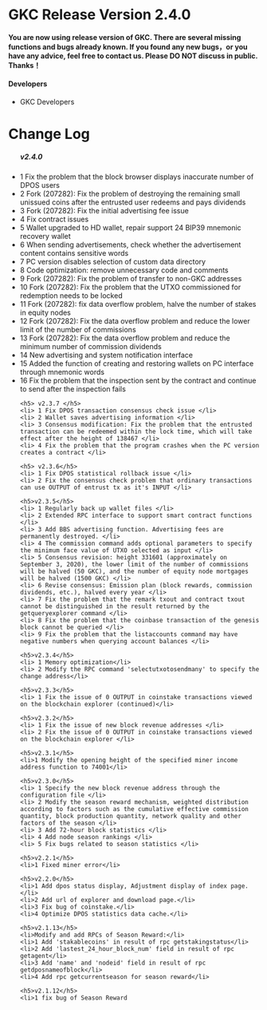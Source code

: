 <h1>GKC Release Version 2.4.0</h1>

<h4>You are now using release version of GKC. There are several missing functions and bugs already known. If you found any new bugs，or you have any advice, feel free to contact us. Please DO NOT discuss in public. Thanks！</h4>


<h4>Developers</h4>
<ul>
	<li>GKC Developers</li>
</ul>

<h1>Change Log</h1>

<ul>
	<h5> v2.4.0 </h5>
	<li>1 Fix the problem that the block browser displays inaccurate number of DPOS users</li>
	<li>2 Fork (207282): Fix the problem of destroying the remaining small unissued coins after the entrusted user redeems and pays dividends</li>
	<li>3 Fork (207282): Fix the initial advertising fee issue</li>
	<li>4 Fix contract issues</li>
	<li>5 Wallet upgraded to HD wallet, repair support 24 BIP39 mnemonic recovery wallet</li>
	<li>6 When sending advertisements, check whether the advertisement content contains sensitive words</li>
	<li>7 PC version disables selection of custom data directory</li>
	<li>8 Code optimization: remove unnecessary code and comments</li>
	<li>9 Fork (207282): Fix the problem of transfer to non-GKC addresses</li>
	<li>10 Fork (207282): Fix the problem that the UTXO commissioned for redemption needs to be locked</li>
	<li>11 Fork (207282): fix data overflow problem, halve the number of stakes in equity nodes</li>
	<li>12 Fork (207282): Fix the data overflow problem and reduce the lower limit of the number of commissions</li>
	<li>13 Fork (207282): Fix the data overflow problem and reduce the minimum number of commission dividends</li>
	<li>14 New advertising and system notification interface</li>
	<li>15 Added the function of creating and restoring wallets on PC interface through mnemonic words</li>
	<li>16 Fix the problem that the inspection sent by the contract and continue to send after the inspection fails</li>

	<h5> v2.3.7 </h5>
	<li> 1 Fix DPOS transaction consensus check issue </li>
	<li> 2 Wallet saves advertising information </li>
	<li> 3 Consensus modification: Fix the problem that the entrusted transaction can be redeemed within the lock time, which will take effect after the height of 138467 </li>
	<li> 4 Fix the problem that the program crashes when the PC version creates a contract </li>

	<h5> v2.3.6</h5>
	<li> 1 Fix DPOS statistical rollback issue </li>
	<li> 2 Fix the consensus check problem that ordinary transactions can use OUTPUT of entrust tx as it's INPUT </li>

	<h5>v2.3.5</h5>
	<li> 1 Regularly back up wallet files </li>
	<li> 2 Extended RPC interface to support smart contract functions </li>
	<li> 3 Add BBS advertising function. Advertising fees are permanently destroyed. </li>
	<li> 4 The commission command adds optional parameters to specify the minimum face value of UTXO selected as input </li>
	<li> 5 Consensus revision: height 331601 (approximately on September 3, 2020), the lower limit of the number of commissions will be halved (50 GKC), and the number of equity node mortgages will be halved (1500 GKC) </li>
	<li> 6 Revise consensus: Emission plan (block rewards, commission dividends, etc.), halved every year </li>
	<li> 7 Fix the problem that the remark txout and contract txout cannot be distinguished in the result returned by the getqueryexplorer command </li>
	<li> 8 Fix the problem that the coinbase transaction of the genesis block cannot be queried </li>
	<li> 9 Fix the problem that the listaccounts command may have negative numbers when querying account balances </li>

	<h5>v2.3.4</h5>
	<li> 1 Memory optimization</li>
	<li> 2 Modify the RPC command 'selectutxotosendmany' to specify the change address</li>
	
	<h5>v2.3.3</h5>
	<li> 1 Fix the issue of 0 OUTPUT in coinstake transactions viewed on the blockchain explorer (continued)</li>

	<h5>v2.3.2</h5>
	<li> 1 Fix the issue of new block revenue addresses </li>
	<li> 2 Fix the issue of 0 OUTPUT in coinstake transactions viewed on the blockchain explorer </li>

	<h5>v2.3.1</h5>
	<li>1 Modify the opening height of the specified miner income address function to 74001</li>

	<h5>v2.3.0</h5>
	<li> 1 Specify the new block revenue address through the configuration file </li>
	<li> 2 Modify the season reward mechanism, weighted distribution according to factors such as the cumulative effective commission quantity, block production quantity, network quality and other factors of the season </li>
	<li> 3 Add 72-hour block statistics </li>
	<li> 4 Add node season rankings </li>
	<li> 5 Fix bugs related to season statistics </li>

	<h5>v2.2.1</h5>
	<li>1 Fixed miner error</li>

	<h5>v2.2.0</h5>
	<li>1 Add dpos status display, Adjustment display of index page.</li>
	<li>2 Add url of explorer and download page.</li>
	<li>3 Fix bug of coinstake.</li>
	<li>4 Optimize DPOS statistics data cache.</li>

	<h5>v2.1.13</h5>
	<li>Modify and add RPCs of Season Reward:</li>
	<li>1 Add 'stakablecoins' in result of rpc getstakingstatus</li>
	<li>2 Add 'lastest_24_hour_block_num' field in result of rpc getagent</li>
	<li>3 Add 'name' and 'nodeid' field in result of rpc getdposnameofblock</li>
	<li>4 Add rpc getcurrentseason for season reward</li>

	<h5>v2.1.12</h5>
	<li>1 fix bug of Season Reward
</ul>
